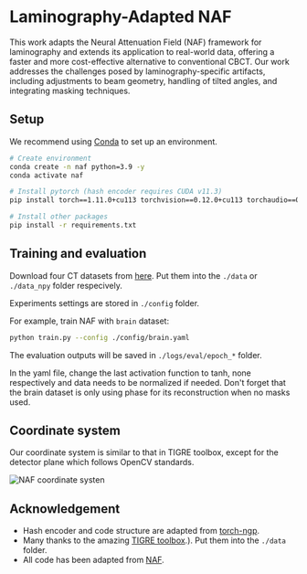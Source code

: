 # Laminography-Adapted NAF
This work adapts the Neural Attenuation Field (NAF) framework for laminography and extends its application to real-world data, offering a faster and more cost-effective alternative to conventional CBCT. Our work addresses the challenges posed by laminography-specific artifacts, including adjustments to beam geometry, handling of tilted angles, and integrating masking techniques.
## Setup

We recommend using [Conda](https://docs.conda.io/en/latest/miniconda.html) to set up an environment.

``` sh
# Create environment
conda create -n naf python=3.9 -y
conda activate naf

# Install pytorch (hash encoder requires CUDA v11.3)
pip install torch==1.11.0+cu113 torchvision==0.12.0+cu113 torchaudio==0.11.0 --extra-index-url https://download.pytorch.org/whl/cu113

# Install other packages
pip install -r requirements.txt
```

## Training and evaluation

Download four CT datasets from [here](https://drive.google.com/drive/folders/1BJYR4a4iHpfFFOAdbEe5O_7Itt1nukJd?usp=sharing). Put them into the `./data` or `./data_npy` folder respecively.

Experiments settings are stored in `./config` folder.

For example, train NAF with `brain` dataset:

``` sh
python train.py --config ./config/brain.yaml
```

The evaluation outputs will be saved in `./logs/eval/epoch_*` folder.

In the yaml file, change the last activation function to tanh, none respectively and data needs to be normalized if needed. Don't forget that the brain dataset is only using phase for its reconstruction when no masks used.  

## Coordinate system
Our coordinate system is similar to that in TIGRE toolbox, except for the detector plane which follows OpenCV standards.

![NAF coordinate systen](assets/coord.png)


## Acknowledgement

* Hash encoder and code structure are adapted from [torch-ngp](https://github.com/ashawkey/torch-ngp.git).
* Many thanks to the amazing [TIGRE toolbox](https://github.com/CERN/TIGRE.git).). Put them into the `./data` folder.
* All code has been adapted from [NAF](https://github.com/Ruyi-Zha/naf_cbct).
  

